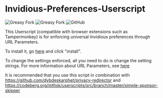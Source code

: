 # Invidious-Preferences-Userscript


![Greasy Fork](https://img.shields.io/greasyfork/v/463714-invidious-preferences?style=flat-square)
![Greasy Fork](https://img.shields.io/greasyfork/dt/463714-invidious-preferences?style=flat-square)
![GitHub](https://img.shields.io/github/license/MintMain21/Invidious-Preferences-Userscript?style=flat-square) 

This Userscript (compatible with browser extensions such as Tampermonkey) is for enforcing universal Invidious preferences through URL Parameters. 

To install it, go [here](https://greasyfork.org/en/scripts/463714-invidious-preferences) and click "install".

To change the settings enforced, all you need to do is change the setting strings. For more information about URL Parameters, see [here](https://docs.invidious.io/url-parameters/)

It is recommended that you use this script in combination with https://github.com/dybdeskarphet/privacy-redirector and https://codeberg.org/mthsk/userscripts/src/branch/master/simple-sponsor-skipper
